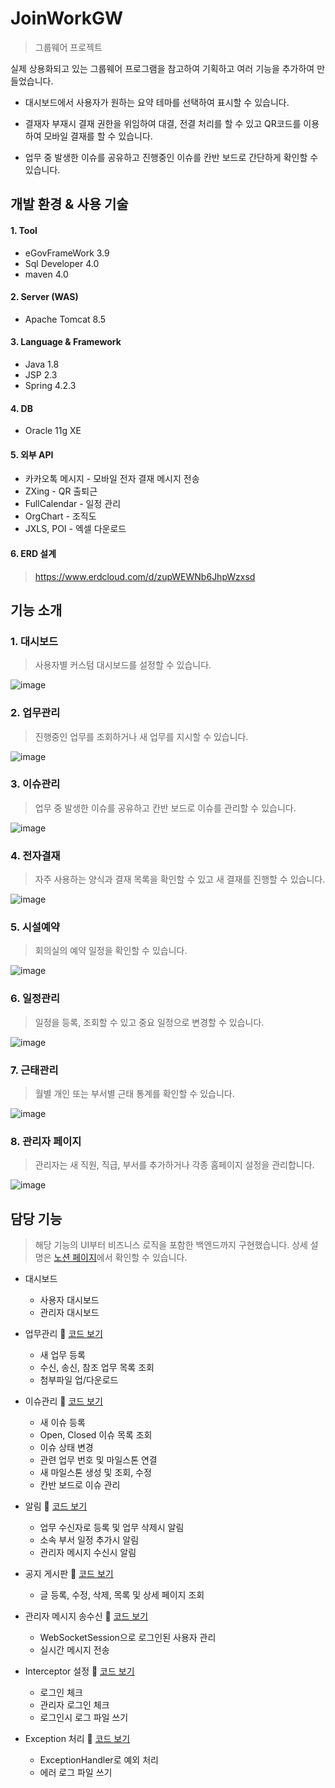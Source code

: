 # JoinWorkGW
> 그룹웨어 프로젝트
   
실제 상용화되고 있는 그룹웨어 프로그램을 참고하여 기획하고 여러 기능을 추가하여 만들었습니다.

- 대시보드에서 사용자가 원하는 요약 테마를 선택하여 표시할 수 있습니다.
   
- 결재자 부재시 결재 권한을 위임하여 대결, 전결 처리를 할 수 있고 QR코드를 이용하여 모바일 결재를 할 수 있습니다.
   
- 업무 중 발생한 이슈를 공유하고 진행중인 이슈를 칸반 보드로 간단하게 확인할 수 있습니다.
   
   
## 개발 환경 & 사용 기술

#### 1. Tool
- eGovFrameWork 3.9
- Sql Developer 4.0
- maven 4.0

#### 2. Server (WAS)
- Apache Tomcat 8.5

#### 3. Language & Framework
- Java 1.8
- JSP 2.3
- Spring 4.2.3

#### 4. DB
- Oracle 11g XE

#### 5. 외부 API
- 카카오톡 메시지 - 모바일 전자 결재 메시지 전송
- ZXing - QR 출퇴근
- FullCalendar - 일정 관리
- OrgChart - 조직도
- JXLS, POI - 엑셀 다운로드

#### 6. ERD 설계
> https://www.erdcloud.com/d/zupWEWNb6JhpWzxsd
   
## 기능 소개
### 1. 대시보드
> 사용자별 커스텀 대시보드를 설정할 수 있습니다.
   
![image](https://user-images.githubusercontent.com/37923543/192958981-9ec6896b-d816-4ef7-876f-f077a5d96f77.png)

### 2. 업무관리
> 진행중인 업무를 조회하거나 새 업무를 지시할 수 있습니다. 
   
![image](https://user-images.githubusercontent.com/37923543/192960907-7f7c29ff-4b3a-43c3-a40a-176456096a73.png)

### 3. 이슈관리
> 업무 중 발생한 이슈를 공유하고 칸반 보드로 이슈를 관리할 수 있습니다.
   
![image](https://user-images.githubusercontent.com/37923543/192963961-0d3e38e8-ac40-433a-b1bd-0259a977d9b5.png)

### 4. 전자결재
> 자주 사용하는 양식과 결재 목록을 확인할 수 있고 새 결재를 진행할 수 있습니다.

![image](https://user-images.githubusercontent.com/37923543/192981511-d8873885-ebdd-45bb-8773-964c0900e240.png)

### 5. 시설예약
> 회의실의 예약 일정을 확인할 수 있습니다.

![image](https://user-images.githubusercontent.com/37923543/192982569-9c71f582-2652-4294-a9c7-2564cd72d480.png)

### 6. 일정관리
> 일정을 등록, 조회할 수 있고 중요 일정으로 변경할 수 있습니다.

![image](https://user-images.githubusercontent.com/37923543/192982861-2b0289a6-02a4-4e48-9fd1-092a25ac81f5.png)

### 7. 근태관리
> 월별 개인 또는 부서별 근태 통계를 확인할 수 있습니다.

![image](https://user-images.githubusercontent.com/37923543/192983243-e4bfc5de-9f1f-40e8-a579-c4fa6775c954.png)

### 8. 관리자 페이지
> 관리자는 새 직원, 직급, 부서를 추가하거나 각종 홈페이지 설정을 관리합니다.

![image](https://user-images.githubusercontent.com/37923543/192984078-7cc6588f-88e3-4cb8-9ec1-e517929c5d97.png)
   
   
## 담당 기능
> 해당 기능의 UI부터 비즈니스 로직을 포함한 백엔드까지 구현했습니다. 상세 설명은 [노션 페이지](https://smartoc.notion.site/JoinWorkGW-aaedfdd43b73434484d0810dc5e160ab)에서 확인할 수 있습니다.
- 대시보드
  - 사용자 대시보드
  - 관리자 대시보드
  
- 업무관리 📌 [코드 보기](https://github.com/taewonMin/JoinWorkGW/tree/main/JoinWorkGW/src/main/java/com/joinwork/board/duty)
  - 새 업무 등록
  - 수신, 송신, 참조 업무 목록 조회
  - 첨부파일 업/다운로드
  
- 이슈관리 📌 [코드 보기](https://github.com/taewonMin/JoinWorkGW/tree/main/JoinWorkGW/src/main/java/com/joinwork/board/issue)
  - 새 이슈 등록
  - Open, Closed 이슈 목록 조회
  - 이슈 상태 변경
  - 관련 업무 번호 및 마일스톤 연결
  - 새 마일스톤 생성 및 조회, 수정
  - 칸반 보드로 이슈 관리
  
- 알림 📌 [코드 보기](https://github.com/taewonMin/JoinWorkGW/blob/main/JoinWorkGW/src/main/java/com/joinwork/common/controller/CommonController.java)
  - 업무 수신자로 등록 및 업무 삭제시 알림
  - 소속 부서 일정 추가시 알림
  - 관리자 메시지 수신시 알림
  
- 공지 게시판 📌 [코드 보기](https://github.com/taewonMin/JoinWorkGW/tree/main/JoinWorkGW/src/main/java/com/joinwork/board/notice)
  - 글 등록, 수정, 삭제, 목록 및 상세 페이지 조회
  
- 관리자 메시지 송수신 📌 [코드 보기](https://github.com/taewonMin/JoinWorkGW/blob/main/JoinWorkGW/src/main/java/com/joinwork/util/EchoHandler.java)
  - WebSocketSession으로 로그인된 사용자 관리
  - 실시간 메시지 전송
  
- Interceptor 설정 📌 [코드 보기](https://github.com/taewonMin/JoinWorkGW/tree/main/JoinWorkGW/src/main/java/com/joinwork/util/interceptor)
  - 로그인 체크
  - 관리자 로그인 체크
  - 로그인시 로그 파일 쓰기

- Exception 처리 📌 [코드 보기](https://github.com/taewonMin/JoinWorkGW/blob/main/JoinWorkGW/src/main/java/com/joinwork/util/ExceptionControllerAdvisor.java)
  - ExceptionHandler로 예외 처리
  - 에러 로그 파일 쓰기
